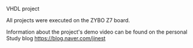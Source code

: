 VHDL project

All projects were executed on the ZYBO Z7 board.

Information about the project's demo video can be found on the personal Study blog
https://blog.naver.com/jinest
